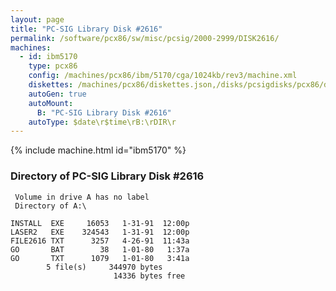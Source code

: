```yaml
---
layout: page
title: "PC-SIG Library Disk #2616"
permalink: /software/pcx86/sw/misc/pcsig/2000-2999/DISK2616/
machines:
  - id: ibm5170
    type: pcx86
    config: /machines/pcx86/ibm/5170/cga/1024kb/rev3/machine.xml
    diskettes: /machines/pcx86/diskettes.json,/disks/pcsigdisks/pcx86/diskettes.json
    autoGen: true
    autoMount:
      B: "PC-SIG Library Disk #2616"
    autoType: $date\r$time\rB:\rDIR\r
---
```


{% include machine.html id="ibm5170" %}

### Directory of PC-SIG Library Disk #2616

     Volume in drive A has no label
     Directory of A:\

    INSTALL  EXE     16053   1-31-91  12:00p
    LASER2   EXE    324543   1-31-91  12:00p
    FILE2616 TXT      3257   4-26-91  11:43a
    GO       BAT        38   1-01-80   1:37a
    GO       TXT      1079   1-01-80   3:41a
            5 file(s)     344970 bytes
                           14336 bytes free
